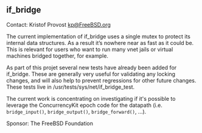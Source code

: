 ## if\_bridge ##

Contact: Kristof Provost <kp@FreeBSD.org>  

The current implementation of if\_bridge uses a single mutex to protect its
internal data structures. As a result it’s nowhere near as fast as it could be.
This is relevant for users who want to run many vnet jails or virtual machines
bridged together, for example.

As part of this projet several new tests have already been added for
if\_bridge. These are generally very useful for validating any locking changes,
and will also help to prevent regressions for other future changes.  These
tests live in /usr/tests/sys/net/if\_bridge\_test.

The current work is concentrating on investigating if it's possible to leverage
the ConcurrencyKit epoch code for the datapath (i.e. `bridge_input()`,
`bridge_output()`, `bridge_forward()`, ...).

Sponsor:  The FreeBSD Foundation
